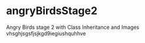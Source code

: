# angryBirdsStage2
Angry Birds stage 2 with Class Inheritance and Images
vhsghjsgsfjsjkgd9iegiushquhhve

